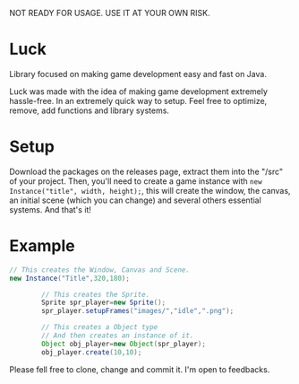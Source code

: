 NOT READY FOR USAGE. USE IT AT YOUR OWN RISK.

# Luck

Library focused on making game development easy and fast on Java.

Luck was made with the idea of making game development extremely hassle-free. In an extremely quick way to setup.
Feel free to optimize, remove, add functions and library systems.

# Setup

Download the packages on the releases page, extract them into the "/src" of your project. Then, you'll need to create
a game instance with ```new Instance("title", width, height);```, this will create the window, the
canvas, an initial scene (which you can change) and several others essential systems. And that's it!

# Example

```java
// This creates the Window, Canvas and Scene.
new Instance("Title",320,180);

        // This creates the Sprite.
        Sprite spr_player=new Sprite();
        spr_player.setupFrames("images/","idle",".png");

        // This creates a Object type
        // And then creates an instance of it.
        Object obj_player=new Object(spr_player);
        obj_player.create(10,10);
```

Please fell free to clone, change and commit it. I'm open to feedbacks.
